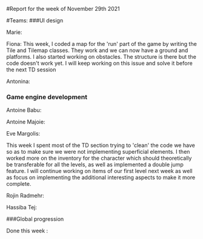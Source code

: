 #Report for the week of November 29th 2021


#Teams:
###UI design



Marie: 


Fiona: This week, I coded a map for the 'run' part of the game by writing the Tile and Tilemap classes. They work and we can now have a ground and platforms. I also started working on obstacles. The structure is there but the code doesn't work yet. I will keep working on this issue and solve it before the next TD session

Antonina:



### Game engine development


Antoine Babu:



Antoine Majoie:



Eve Margolis:

This week I spent most of the TD section trying to 'clean' the code we have so as to make sure we were not implementing superficial elements. I then worked more on the inventory for the character which should theoretically be transferable for all the levels, as well as implemented a double jump feature. I will continue working on items of our first level next week as well as focus on implementing the additional interesting aspects to make it more complete.

Rojin Radmehr:



Hassiba Tej: 



###Global progression



Done this week :
